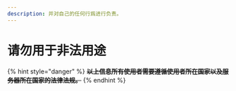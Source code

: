 ```yaml
---
description: 并对自己的任何行爲进行负责。
---
```


# 请勿用于非法用途

{% hint style="danger" %}
~~**以上信息所有使用者需要遵循使用者所在国家以及服务器所在国家的法律法规。**~~
{% endhint %}




